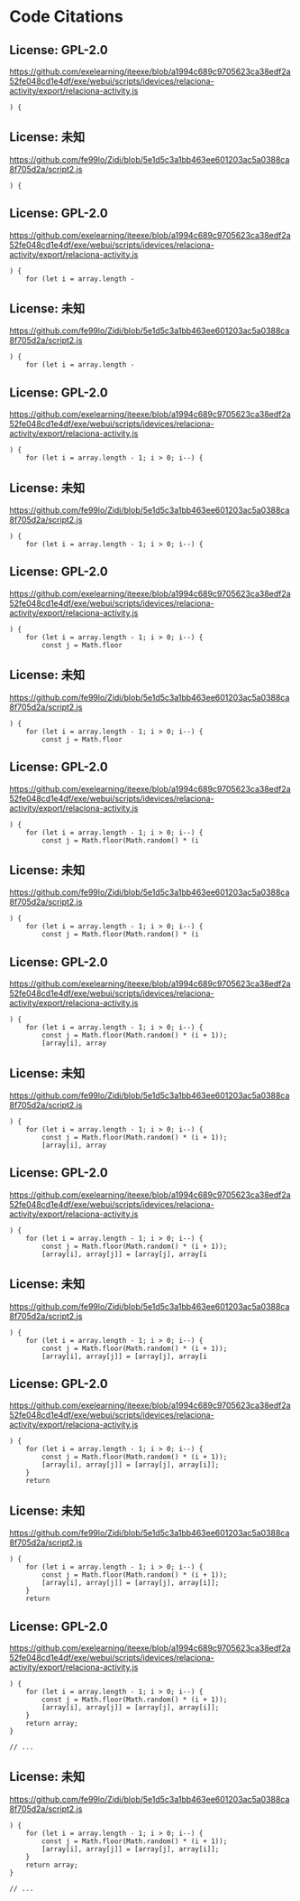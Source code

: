 # Code Citations

## License: GPL-2.0
https://github.com/exelearning/iteexe/blob/a1994c689c9705623ca38edf2a52fe048cd1e4df/exe/webui/scripts/idevices/relaciona-activity/export/relaciona-activity.js

```
) {
```


## License: 未知
https://github.com/fe99lo/Zidi/blob/5e1d5c3a1bb463ee601203ac5a0388ca8f705d2a/script2.js

```
) {
```


## License: GPL-2.0
https://github.com/exelearning/iteexe/blob/a1994c689c9705623ca38edf2a52fe048cd1e4df/exe/webui/scripts/idevices/relaciona-activity/export/relaciona-activity.js

```
) {
    for (let i = array.length -
```


## License: 未知
https://github.com/fe99lo/Zidi/blob/5e1d5c3a1bb463ee601203ac5a0388ca8f705d2a/script2.js

```
) {
    for (let i = array.length -
```


## License: GPL-2.0
https://github.com/exelearning/iteexe/blob/a1994c689c9705623ca38edf2a52fe048cd1e4df/exe/webui/scripts/idevices/relaciona-activity/export/relaciona-activity.js

```
) {
    for (let i = array.length - 1; i > 0; i--) {
```


## License: 未知
https://github.com/fe99lo/Zidi/blob/5e1d5c3a1bb463ee601203ac5a0388ca8f705d2a/script2.js

```
) {
    for (let i = array.length - 1; i > 0; i--) {
```


## License: GPL-2.0
https://github.com/exelearning/iteexe/blob/a1994c689c9705623ca38edf2a52fe048cd1e4df/exe/webui/scripts/idevices/relaciona-activity/export/relaciona-activity.js

```
) {
    for (let i = array.length - 1; i > 0; i--) {
        const j = Math.floor
```


## License: 未知
https://github.com/fe99lo/Zidi/blob/5e1d5c3a1bb463ee601203ac5a0388ca8f705d2a/script2.js

```
) {
    for (let i = array.length - 1; i > 0; i--) {
        const j = Math.floor
```


## License: GPL-2.0
https://github.com/exelearning/iteexe/blob/a1994c689c9705623ca38edf2a52fe048cd1e4df/exe/webui/scripts/idevices/relaciona-activity/export/relaciona-activity.js

```
) {
    for (let i = array.length - 1; i > 0; i--) {
        const j = Math.floor(Math.random() * (i
```


## License: 未知
https://github.com/fe99lo/Zidi/blob/5e1d5c3a1bb463ee601203ac5a0388ca8f705d2a/script2.js

```
) {
    for (let i = array.length - 1; i > 0; i--) {
        const j = Math.floor(Math.random() * (i
```


## License: GPL-2.0
https://github.com/exelearning/iteexe/blob/a1994c689c9705623ca38edf2a52fe048cd1e4df/exe/webui/scripts/idevices/relaciona-activity/export/relaciona-activity.js

```
) {
    for (let i = array.length - 1; i > 0; i--) {
        const j = Math.floor(Math.random() * (i + 1));
        [array[i], array
```


## License: 未知
https://github.com/fe99lo/Zidi/blob/5e1d5c3a1bb463ee601203ac5a0388ca8f705d2a/script2.js

```
) {
    for (let i = array.length - 1; i > 0; i--) {
        const j = Math.floor(Math.random() * (i + 1));
        [array[i], array
```


## License: GPL-2.0
https://github.com/exelearning/iteexe/blob/a1994c689c9705623ca38edf2a52fe048cd1e4df/exe/webui/scripts/idevices/relaciona-activity/export/relaciona-activity.js

```
) {
    for (let i = array.length - 1; i > 0; i--) {
        const j = Math.floor(Math.random() * (i + 1));
        [array[i], array[j]] = [array[j], array[i
```


## License: 未知
https://github.com/fe99lo/Zidi/blob/5e1d5c3a1bb463ee601203ac5a0388ca8f705d2a/script2.js

```
) {
    for (let i = array.length - 1; i > 0; i--) {
        const j = Math.floor(Math.random() * (i + 1));
        [array[i], array[j]] = [array[j], array[i
```


## License: GPL-2.0
https://github.com/exelearning/iteexe/blob/a1994c689c9705623ca38edf2a52fe048cd1e4df/exe/webui/scripts/idevices/relaciona-activity/export/relaciona-activity.js

```
) {
    for (let i = array.length - 1; i > 0; i--) {
        const j = Math.floor(Math.random() * (i + 1));
        [array[i], array[j]] = [array[j], array[i]];
    }
    return
```


## License: 未知
https://github.com/fe99lo/Zidi/blob/5e1d5c3a1bb463ee601203ac5a0388ca8f705d2a/script2.js

```
) {
    for (let i = array.length - 1; i > 0; i--) {
        const j = Math.floor(Math.random() * (i + 1));
        [array[i], array[j]] = [array[j], array[i]];
    }
    return
```


## License: GPL-2.0
https://github.com/exelearning/iteexe/blob/a1994c689c9705623ca38edf2a52fe048cd1e4df/exe/webui/scripts/idevices/relaciona-activity/export/relaciona-activity.js

```
) {
    for (let i = array.length - 1; i > 0; i--) {
        const j = Math.floor(Math.random() * (i + 1));
        [array[i], array[j]] = [array[j], array[i]];
    }
    return array;
}

// ...
```


## License: 未知
https://github.com/fe99lo/Zidi/blob/5e1d5c3a1bb463ee601203ac5a0388ca8f705d2a/script2.js

```
) {
    for (let i = array.length - 1; i > 0; i--) {
        const j = Math.floor(Math.random() * (i + 1));
        [array[i], array[j]] = [array[j], array[i]];
    }
    return array;
}

// ...
```

